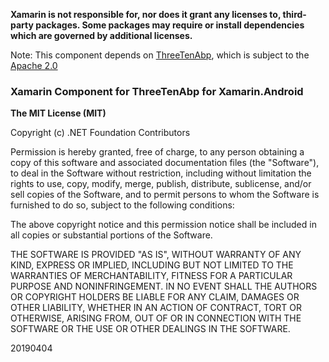 **Xamarin is not responsible for, nor does it grant any licenses to, third-party packages. Some packages may require or install dependencies which are governed by additional licenses.**

Note: This component depends on [ThreeTenAbp](https://github.com/JakeWharton/ThreeTenABP/), which is subject to the [Apache 2.0](https://github.com/JakeWharton/ThreeTenABP/blob/master/LICENSE.txt)

### Xamarin Component for ThreeTenAbp for Xamarin.Android

**The MIT License (MIT)**

Copyright (c) .NET Foundation Contributors

Permission is hereby granted, free of charge, to any person obtaining a copy of this software and associated documentation files (the "Software"), to deal in the Software without restriction, including without limitation the rights to use, copy, modify, merge, publish, distribute, sublicense, and/or sell copies of the Software, and to permit persons to whom the Software is furnished to do so, subject to the following conditions:

The above copyright notice and this permission notice shall be included in all copies or substantial portions of the Software.

THE SOFTWARE IS PROVIDED "AS IS", WITHOUT WARRANTY OF ANY KIND, EXPRESS OR IMPLIED, INCLUDING BUT NOT LIMITED TO THE WARRANTIES OF MERCHANTABILITY, FITNESS FOR A PARTICULAR PURPOSE AND NONINFRINGEMENT. IN NO EVENT SHALL THE AUTHORS OR COPYRIGHT HOLDERS BE LIABLE FOR ANY CLAIM, DAMAGES OR OTHER LIABILITY, WHETHER IN AN ACTION OF CONTRACT, TORT OR OTHERWISE, ARISING FROM, OUT OF OR IN CONNECTION WITH THE SOFTWARE OR THE USE OR OTHER DEALINGS IN THE SOFTWARE.

20190404

